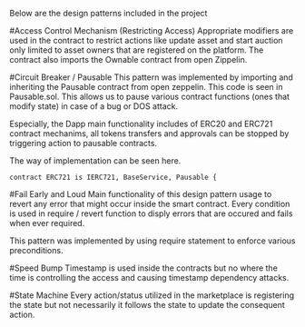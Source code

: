 Below are the design patterns included in the project

#Access Control Mechanism (Restricting Access)
Appropriate modifiers are used in the contract to restrict actions like update asset and start auction only limited to asset owners that are registered on the platform. The contract also imports the Ownable contract from open Zippelin. 


#Circuit Breaker / Pausable
This pattern was implemented by importing and inheriting the Pausable contract from open zeppelin. This code is seen in  Pausable.sol. This allows us to pause various contract functions (ones that modify state) in case of a bug or DOS attack. 

Especially, the Dapp main functionality includes of ERC20 and ERC721 contract mechanims, all tokens transfers and approvals can be stopped by triggering action to pausable contracts. 

The way of implementation can be seen here. 

```
contract ERC721 is IERC721, BaseService, Pausable {

```

#Fail Early and Loud
Main functionality of this design pattern usage to revert any error that might occur inside the smart contract. Every condition is used in require / revert function to disply errors that are occured and fails when ever required. 

This pattern was implemented by using require statement to enforce various preconditions.


#Speed Bump
Timestamp is used inside the contracts but no where the time is controlling the access and causing timestamp dependency attacks. 

#State Machine 
Every action/status utilized in the marketplace is registering the state but not necessarily it follows the state to update the consequent action. 
